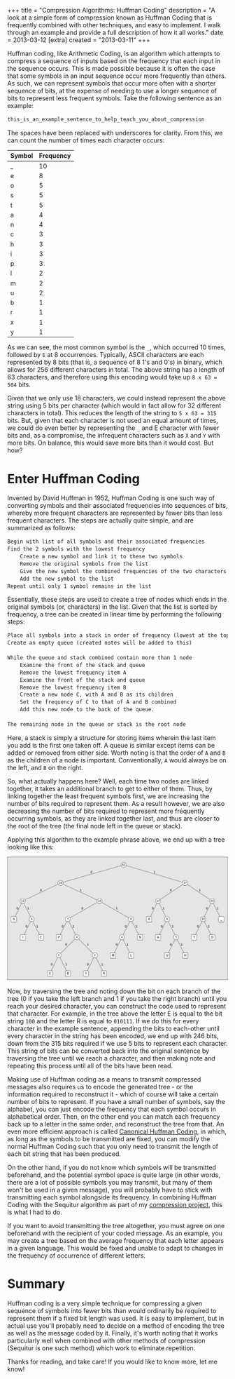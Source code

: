 +++
title = "Compression Algorithms: Huffman Coding"
description = "A look at a simple form of compression known as Huffman Coding that is frequently combined with other techniques, and easy to implement. I walk through an example and provide a full description of how it all works."
date = 2013-03-12
[extra]
created = "2013-03-11"
+++

Huffman coding, like Arithmetic Coding, is an algorithm which attempts to compress a sequence of inputs based on the frequency that each input in the sequence occurs. This is made possible because it is often the case that some symbols in an input sequence occur more frequently than others. As such, we can represent symbols that occur more often with a shorter sequence of bits, at the expense of needing to use a longer sequence of bits to represent less frequent symbols. Take the following sentence as an example:

```txt
this_is_an_example_sentence_to_help_teach_you_about_compression
```

The spaces have been replaced with underscores for clarity. From this, we can count the number of times each character occurs:

Symbol | Frequency
:------|:--------
_ | 10
e | 8
o | 5
s | 5
t | 5
a | 4
n | 4
c | 3
h | 3
i | 3
p | 3
l | 2
m | 2
u | 2
b | 1
r | 1
x | 1
y | 1

As we can see, the most common symbol is the `_`, which occurred 10 times, followed by `E` at 8 occurrences. Typically, ASCII characters are each represented by 8 bits (that is, a sequence of 8 1's and 0's) in binary, which allows for 256 different characters in total. The above string has a length of 63 characters, and therefore using this encoding would take up `8 x 63 = 504` bits.

Given that we only use 18 characters, we could instead represent the above string using 5 bits per character (which would in fact allow for 32 different characters in total). This reduces the length of the string to `5 x 63 = 315` bits. But, given that each character is not used an equal amount of times, we could do even better by representing the `_` and E character with fewer bits and, as a compromise, the infrequent characters such as `X` and `Y` with more bits. On balance, this would save more bits than it would cost. But how?

# Enter Huffman Coding

Invented by David Huffman in 1952, Huffman Coding is one such way of converting symbols and their associated frequencies into sequences of bits, whereby more frequent characters are represented by fewer bits than less frequent characters. The steps are actually quite simple, and are summarized as follows:

```txt
Begin with list of all symbols and their associated frequencies
Find the 2 symbols with the lowest frequency
    Create a new symbol and link it to these two symbols
    Remove the original symbols from the list
    Give the new symbol the combined frequencies of the two characters
    Add the new symbol to the list
Repeat until only 1 symbol remains in the list
```

Essentially, these steps are used to create a tree of nodes which ends in the original symbols (or, characters) in the list. Given that the list is sorted by frequency, a tree can be created in linear time by performing the following steps:

```txt
Place all symbols into a stack in order of frequency (lowest at the top)
Create an empty queue (created notes will be added to this)

While the queue and stack combined contain more than 1 node
    Examine the front of the stack and queue
    Remove the lowest frequency item A
    Examine the front of the stack and queue
    Remove the lowest frequency item B
    Create a new node C, with A and B as its children
    Set the frequency of C to that of A and B combined
    Add this new node to the back of the queue.

The remaining node in the queue or stack is the root node
```

Here, a stack is simply a structure for storing items wherein the last item you add is the first one taken off. A queue is similar except items can be added or removed from either side. Worth noting is that the order of `A` and `B` as the children of a node is important. Conventionally, `A` would always be on the left, and `B` on the right.

So, what actually happens here? Well, each time two nodes are linked together, it takes an additional branch to get to either of them. Thus, by linking together the least frequent symbols first, we are increasing the number of bits required to represent them. As a result however, we are also decreasing the number of bits required to represent more frequently occurring symbols, as they are linked together last, and thus are closer to the root of the tree (the final node left in the queue or stack).

Applying this algorithm to the example phrase above, we end up with a tree looking like this:

![Huffman tree generated from the phrase "this_is_an_example_sentence_to_help_teach_you_about_compression". The number in each circle is the cumulative frequency of everything below it.][tree]

Now, by traversing the tree and noting down the bit on each branch of the tree (0 if you take the left branch and 1 if you take the right branch) until you reach your desired character, you can construct the code used to represent that character. For example, in the tree above the letter E is equal to the bit string `100` and the letter R is equal to `010111`. If we do this for every character in the example sentence, appending the bits to each-other until every character in the string has been encoded, we end up with 246 bits, down from the 315 bits required if we use 5 bits to represent each character. This string of bits can be converted back into the original sentence by traversing the tree until we reach a character, and then making note and repeating this process until all of the bits have been read.

Making use of Huffman coding as a means to transmit compressed messages also requires us to encode the generated tree - or the information required to reconstruct it - which of course will take a certain number of bits to represent. If you have a small number of symbols, say the alphabet, you can just encode the frequency that each symbol occurs in alphabetical order. Then, on the other end you can match each frequency back up to a letter in the same order, and reconstruct the tree from that. An even more efficient approach is called [Canonical Huffman Coding][canonical], in which, as long as the symbols to be transmitted are fixed, you can modify the normal Huffman Coding such that you only need to transmit the length of each bit string that has been produced.

On the other hand, if you do not know which symbols will be transmitted beforehand, and the potential symbol space is quite large (in other words, there are a lot of possible symbols you may transmit, but many of them won't be used in a given message), you will probably have to stick with transmitting each symbol alongside its frequency. In combining Huffman Coding with the Sequitur algorithm as part of my [compression project][project], this is what I had to do.

If you want to avoid transmitting the tree altogether, you must agree on one beforehand with the recipient of your coded message. As an example, you may create a tree based on the average frequency that each letter appears in a given language. This would be fixed and unable to adapt to changes in the frequency of occurrence of different letters.

# Summary

Huffman coding is a very simple technique for compressing a given sequence of symbols into fewer bits than would ordinarily be required to represent them if a fixed bit length was used. It is easy to implement, but in actual use you'll probably need to decide on a method of encoding the tree as well as the message coded by it. Finally, it's worth noting that it works particularly well when combined with other methods of compression (Sequitur is one such method) which work to eliminate repetition.

Thanks for reading, and take care! If you would like to know more, let me know!




[tree]: tree.png
[canonical]: http://en.wikipedia.org/wiki/Canonical_Huffman_code
[project]: https://jsdw.github.io/js-compression-machine/
